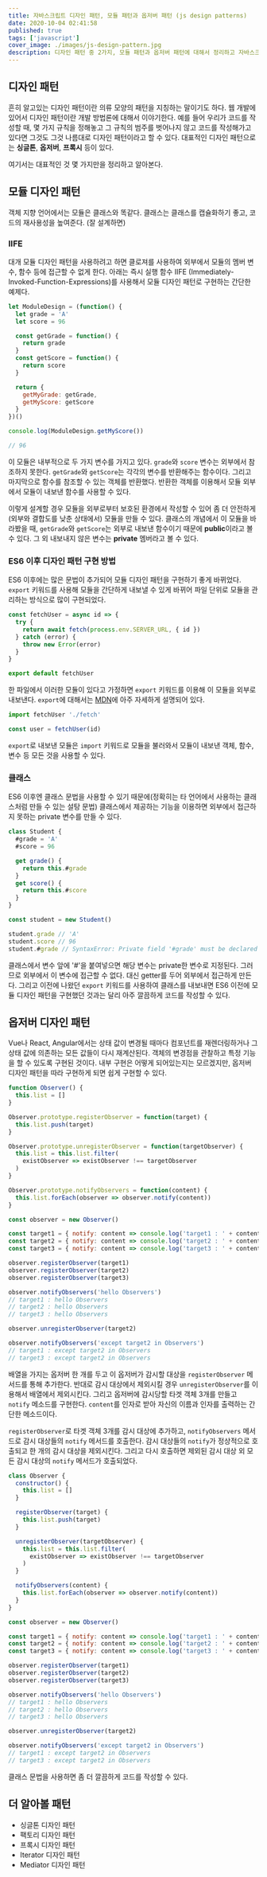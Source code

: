 ```yaml
---
title: 자바스크립트 디자인 패턴, 모듈 패턴과 옵저버 패턴 (js design patterns)
date: 2020-10-04 02:41:58
published: true
tags: ['javascript']
cover_image: ./images/js-design-pattern.jpg
description: 디자인 패턴 중 2가지, 모듈 패턴과 옵저버 패턴에 대해서 정리하고 자바스크립트로 구현해서 각각의 특징을 알아본다.
---
```


## 디자인 패턴

흔히 알고있는 디자인 패턴이란 의류 모양의 패턴을 지칭하는 말이기도 하다. 웹 개발에 있어서 디자인 패턴이란 개발 방법론에 대해서 이야기한다. 예를 들어 우리가 코드를 작성할 때, 몇 가지 규칙을 정해놓고 그 규칙의 범주를 벗어나지 않고 코드를 작성해가고 있다면 그것도 그것 나름대로 디자인 패턴이라고 할 수 있다. 대표적인 디자인 패턴으로는 **싱글톤**, **옵저버**, **프록시** 등이 있다.

여기서는 대표적인 것 몇 가지만을 정리하고 알아본다.

## 모듈 디자인 패턴

객체 지향 언어에서는 모듈은 클래스와 똑같다. 클래스는 클래스를 캡슐화하기 좋고, 코드의 재사용성을 높여준다. (잘 설계하면)

### IIFE

대개 모듈 디자인 패턴을 사용하려고 하면 클로져를 사용하여 외부에서 모듈의 멤버 변수, 함수 등에 접근할 수 없게 한다. 아래는 즉시 실행 함수 IIFE (Immediately-Invoked-Function-Expressions)를 사용해서 모듈 디자인 패턴로 구현하는 간단한 예제다.

```js
let ModuleDesign = (function() {
  let grade = 'A'
  let score = 96

  const getGrade = function() {
    return grade
  }
  const getScore = function() {
    return score
  }

  return {
    getMyGrade: getGrade,
    getMyScore: getScore
  }
})()

console.log(ModuleDesign.getMyScore())

// 96
```

이 모듈은 내부적으로 두 가지 변수를 가지고 있다. `grade`와 `score` 변수는 외부에서 참조하지 못한다. `getGrade`와 `getScore`는 각각의 변수를 반환해주는 함수이다. 그리고 마지막으로 함수를 참조할 수 있는 객체를 반환했다. 반환한 객체를 이용해서 모듈 외부에서 모듈이 내보낸 함수를 사용할 수 있다.

이렇게 설계할 경우 모듈을 외부로부터 보호된 환경에서 작성할 수 있어 좀 더 안전하게(외부와 결합도를 낮춘 상태에서) 모듈을 만들 수 있다. 클래스의 개념에서 이 모듈을 바라봤을 때, `getGrade`와 `getScore`는 외부로 내보낸 함수이기 때문에 **public**이라고 볼 수 있다. 그 외 내보내지 않은 변수는 **private** 멤버라고 볼 수 있다.

### ES6 이후 디자인 패턴 구현 방법

ES6 이후에는 많은 문법이 추가되어 모듈 디자인 패턴을 구현하기 좋게 바뀌었다. `export` 키워드를 사용해 모듈을 간단하게 내보낼 수 있게 바뀌어 파일 단위로 모듈을 관리하는 방식으로 많이 구현되었다.

```js
const fetchUser = async id => {
  try {
    return await fetch(process.env.SERVER_URL, { id })
  } catch (error) {
    throw new Error(error)
  }
}

export default fetchUser
```

한 파일에서 이러한 모듈이 있다고 가정하면 `export` 키워드를 이용해 이 모듈을 외부로 내보낸다. `export`에 대해서는 [MDN](https://developer.mozilla.org/ko/docs/Web/JavaScript/Reference/Statements/export)에 아주 자세하게 설명되어 있다.

```js
import fetchUser './fetch'

const user = fetchUser(id)
```

`export`로 내보낸 모듈은 `import` 키워드로 모듈을 불러와서 모듈이 내보낸 객체, 함수, 변수 등 모든 것을 사용할 수 있다.

### 클래스

ES6 이후엔 클래스 문법을 사용할 수 있기 때문에(정확히는 타 언어에서 사용하는 클래스처럼 만들 수 있는 설탕 문법) 클래스에서 제공하는 기능을 이용하면 외부에서 접근하지 못하는 private 변수를 만들 수 있다.

```js
class Student {
  #grade = 'A'
  #score = 96

  get grade() {
    return this.#grade
  }
  get score() {
    return this.#score
  }
}

const student = new Student()

student.grade // 'A'
student.score // 96
student.#grade // SyntaxError: Private field '#grade' must be declared in an enclosing class
```

클래스에서 변수 앞에 '#'을 붙여넣으면 해당 변수는 private한 변수로 지정된다. 그러므로 외부에서 이 변수에 접근할 수 없다. 대신 getter를 두어 외부에서 접근하게 만든다. 그리고 이전에 나왔던 `export` 키워드를 사용하여 클래스를 내보내면 ES6 이전에 모듈 디자인 패턴을 구현했던 것과는 달리 아주 깔끔하게 코드를 작성할 수 있다.

## 옵저버 디자인 패턴

Vue나 React, Angular에서는 상태 값이 변경될 때마다 컴포넌트를 재렌더링하거나 그 상태 값에 의존하는 모든 값들이 다시 재계산된다. 객체의 변경점을 관찰하고 특정 기능을 할 수 있도록 구현된 것이다. 내부 구현은 어떻게 되어있는지는 모르겠지만, 옵저버 디자인 패턴을 따라 구현하게 되면 쉽게 구현할 수 있다.

```js
function Observer() {
  this.list = []
}

Observer.prototype.registerObserver = function(target) {
  this.list.push(target)
}

Observer.prototype.unregisterObserver = function(targetObserver) {
  this.list = this.list.filter(
    existObserver => existObserver !== targetObserver
  )
}

Observer.prototype.notifyObservers = function(content) {
  this.list.forEach(observer => observer.notify(content))
}

const observer = new Observer()

const target1 = { notify: content => console.log('target1 : ' + content) }
const target2 = { notify: content => console.log('target2 : ' + content) }
const target3 = { notify: content => console.log('target3 : ' + content) }

observer.registerObserver(target1)
observer.registerObserver(target2)
observer.registerObserver(target3)

observer.notifyObservers('hello Observers')
// target1 : hello Observers
// target2 : hello Observers
// target3 : hello Observers

observer.unregisterObserver(target2)

observer.notifyObservers('except target2 in Observers')
// target1 : except target2 in Observers
// target3 : except target2 in Observers
```

배열을 가지는 옵저버 한 개를 두고 이 옵저버가 감시할 대상을 `registerObserver` 메서드를 통해 추가한다. 반대로 감시 대상에서 제외시킬 경우 `unregisterObserver`를 이용해서 배열에서 제외시킨다. 그리고 옵저버에 감시당할 타겟 객체 3개를 만들고 `notify` 메소드를 구현한다. `content`를 인자로 받아 자신의 이름과 인자를 출력하는 간단한 메소드이다.

`registerObserver`로 타겟 객체 3개를 감시 대상에 추가하고, `notifyObservers` 메서드로 감시 대상들의 `notify` 메서드를 호출한다. 감시 대상들의 `notify`가 정상적으로 호출되고 한 개의 감시 대상을 제외시킨다. 그리고 다시 호출하면 제외된 감시 대상 외 모든 감시 대상의 `notify` 메서드가 호출되었다.

```js
class Observer {
  constructor() {
    this.list = []
  }

  registerObserver(target) {
    this.list.push(target)
  }

  unregisterObserver(targetObserver) {
    this.list = this.list.filter(
      existObserver => existObserver !== targetObserver
    )
  }

  notifyObservers(content) {
    this.list.forEach(observer => observer.notify(content))
  }
}

const observer = new Observer()

const target1 = { notify: content => console.log('target1 : ' + content) }
const target2 = { notify: content => console.log('target2 : ' + content) }
const target3 = { notify: content => console.log('target3 : ' + content) }

observer.registerObserver(target1)
observer.registerObserver(target2)
observer.registerObserver(target3)

observer.notifyObservers('hello Observers')
// target1 : hello Observers
// target2 : hello Observers
// target3 : hello Observers

observer.unregisterObserver(target2)

observer.notifyObservers('except target2 in Observers')
// target1 : except target2 in Observers
// target3 : except target2 in Observers
```

클래스 문법을 사용하면 좀 더 깔끔하게 코드를 작성할 수 있다.

## 더 알아볼 패턴

- 싱글톤 디자인 패턴
- 팩토리 디자인 패턴
- 프록시 디자인 패턴
- Iterator 디자인 패턴
- Mediator 디자인 패턴
